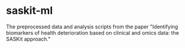 # saskit-ml
The preprocessed data and analysis scripts from the paper "Identifying biomarkers of health deterioration based on clinical and omics data: the SASKit approach."
